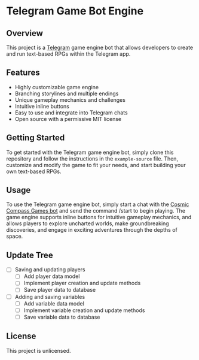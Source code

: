 # Telegram Game Bot Engine

## Overview

This project is a [Telegram](https://telegram.org/) game engine bot that allows developers to create and run text-based RPGs within the Telegram app.

## Features

- Highly customizable game engine
- Branching storylines and multiple endings
- Unique gameplay mechanics and challenges
- Intuitive inline buttons
- Easy to use and integrate into Telegram chats
- Open source with a permissive MIT license

## Getting Started

To get started with the Telegram game engine bot, simply clone this repository and follow the instructions in the `example-source` file. Then, customize and modify the game to fit your needs, and start building your own text-based RPGs.

## Usage

To use the Telegram game engine bot, simply start a chat with the [Cosmic Compass Games bot](https://t.me/CosmicCompassGamesHelperBot) and send the command /start to begin playing. The game engine supports inline buttons for intuitive gameplay mechanics, and allows players to explore uncharted worlds, make groundbreaking discoveries, and engage in exciting adventures through the depths of space.

## Update Tree

- [ ] Saving and updating players
    - [ ] Add player data model
    - [ ] Implement player creation and update methods
    - [ ] Save player data to database
- [ ] Adding and saving variables
    - [ ] Add variable data model
    - [ ] Implement variable creation and update methods
    - [ ] Save variable data to database

## License
This project is unlicensed.
